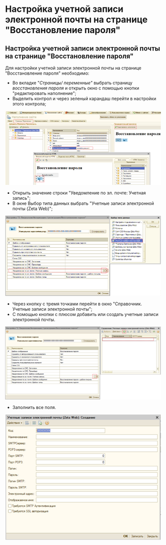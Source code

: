 # Настройка учетной записи электронной почты на странице "Восстановление пароля"

## Настройка учетной записи электронной почты на странице "Восстановление пароля"

Для настройки учетной записи электронной почты на странице "Восстановление пароля" необходимо: 

* Во вкладке "_Страницы/ переменные"_ выбрать страницу _восстановления пароля_ и открыть окно с помощью  кнопки "редактировать наполнение"; 
* Выделить  контрол и через зеленый карандаш перейти в настройки этого контрола;



![](../.gitbook/assets/image%20%28106%29.png)

* Открыть значение строки "Уведомление по эл. почте: Учетная запись";
* В окне Выбор типа данных выбрать "Учетные записи электронной почты \(Zeta Web\)";

![](../.gitbook/assets/image%20%28304%29.png)

* Через кнопку с тремя точками перейти в окно "Справочник. Учетные записи электронной почты";
* С помощью кнопки с плюсом добавить или создать учетные записи электронной почты.  

![](../.gitbook/assets/image%20%28383%29.png)

* Заполнить все поля.

![](../.gitbook/assets/image%20%2884%29.png)



